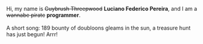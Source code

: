 Hi, my name is ~~Guybrush Threepwood~~ **Luciano Federico Pereira**, and I am a ~~wannabe pirate~~ **programmer**.<br><br>A short song: 189 bounty of doubloons gleams in the sun, a treasure hunt has just begun! Arrr!

